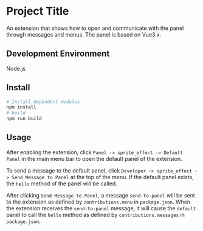 # Project Title

An extension that shows how to open and communicate with the panel through messages and menus.
The panel is based on Vue3.x.

## Development Environment

Node.js

## Install

```bash
# Install dependent modules
npm install
# build
npm run build
```

## Usage

After enabling the extension, click `Panel -> sprite_effect -> Default Panel` in the main menu bar to open the default panel of the extension.

To send a message to the default panel, click `Developer -> sprite_effect -> Send Message to Panel` at the top of the menu. If the default panel exists, the `hello` method of the panel will be called.

After clicking `Send Message to Panel`, a message `send-to-panel` will be sent to the extension as defined by `contributions.menu` in `package.json`. When the extension receives the `send-to-panel` message, it will cause the `default` panel to call the `hello` method as defined by `contributions.messages` in `package.json`.
